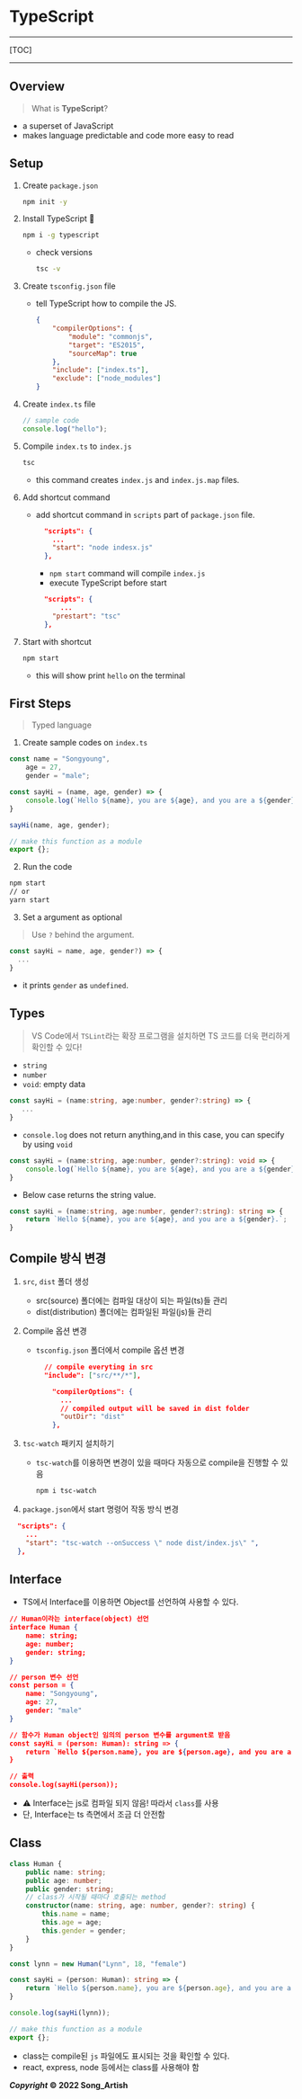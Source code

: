 # TypeScript

---

[TOC]

---

## Overview
> What is **TypeScript**?
- a superset of JavaScript
- makes language predictable and code more easy to read



## Setup

1. Create `package.json`

   ```bash
   npm init -y
   ```

2. Install TypeScript 📌

   ```bash
   npm i -g typescript
   ```

   - check versions

     ```bash
     tsc -v
     ```

3. Create `tsconfig.json` file

   - tell TypeScript how to compile the JS.

     ```json
     {
         "compilerOptions": {
             "module": "commonjs",
             "target": "ES2015",
             "sourceMap": true
         },
         "include": ["index.ts"],
         "exclude": ["node_modules"]
     }
     ```

4. Create `index.ts` file

   ```typescript
   // sample code
   console.log("hello");
   ```

5. Compile `index.ts` to `index.js`

   ```bash
   tsc
   ```

   - this command creates `index.js` and `index.js.map` files.

6. Add shortcut command

   - add shortcut command in `scripts` part of `package.json` file.

     ```json
       "scripts": {
         ...
         "start": "node indesx.js"
       },
     ```

     - `npm start` command will compile `index.js`
     - execute TypeScript before start

     ```json
       "scripts": {
           ...
         "prestart": "tsc"
       },
     ```

7. Start with shortcut

   ```bash
   npm start
   ```

   - this will show print `hello` on the terminal



## First Steps

> Typed language

1. Create sample codes on `index.ts`
```typescript
const name = "Songyoung",
    age = 27,
    gender = "male";

const sayHi = (name, age, gender) => {
    console.log(`Hello ${name}, you are ${age}, and you are a ${gender}.`);
}

sayHi(name, age, gender);

// make this function as a module
export {};
```

2. Run the code
```bash
npm start
// or
yarn start
```

3. Set a argument as optional
> Use `?` behind the argument.
```ts
const sayHi = name, age, gender?) => {
  ...
}
```
- it prints `gender` as `undefined`.



## Types
> VS Code에서 `TSLint`라는 확장 프로그램을 설치하면 TS 코드를 더욱 편리하게 확인할 수 있다!
- `string`
- `number`
- `void`: empty data

```ts
const sayHi = (name:string, age:number, gender?:string) => {
   ...
}
```
- `console.log` does not return anything,and in this case, you can specify by using `void` 

```ts
const sayHi = (name:string, age:number, gender?:string): void => {
    console.log(`Hello ${name}, you are ${age}, and you are a ${gender}.`);
}
```
- Below case returns the string value.

```ts
const sayHi = (name:string, age:number, gender?:string): string => {
    return `Hello ${name}, you are ${age}, and you are a ${gender}.`;
}
```


## Compile 방식 변경

1. `src`, `dist` 폴더 생성
   - src(source) 폴더에는 컴파일 대상이 되는 파일(ts)들 관리
   - dist(distribution) 폴더에는 컴파일된 파일(js)들 관리
2. Compile 옵션 변경

   - `tsconfig.json` 폴더에서 compile 옵션 변경

     ```json
       // compile everyting in src
       "include": ["src/**/*"],
     ```

     ```json
         "compilerOptions": {
           ...
           // compiled output will be saved in dist folder
           "outDir": "dist"
         },
     ```

3. `tsc-watch` 패키지 설치하기

   - `tsc-watch`를 이용하면 변경이 있을 때마다 자동으로 compile을 진행할 수 있음

     ```bash
     npm i tsc-watch
     ```

4. `package.json`에서 start 명령어 작동 방식 변경

```json
  "scripts": {
    ...
    "start": "tsc-watch --onSuccess \" node dist/index.js\" ",
  },
```


## Interface

- TS에서 Interface를 이용하면 Object를 선언하여 사용할 수 있다.
```json
// Human이라는 interface(object) 선언
interface Human {
    name: string;
    age: number;
    gender: string;
}

// person 변수 선언
const person = {
    name: "Songyoung",
    age: 27,
    gender: "male"
}

// 함수가 Human object인 임의의 person 변수를 argument로 받음
const sayHi = (person: Human): string => {
    return `Hello ${person.name}, you are ${person.age}, and you are a ${person.gender}.`;
}

// 출력
console.log(sayHi(person));
```

- ⚠️ Interface는 js로 컴파일 되지 않음! 따라서 `class`를 사용
- 단, Interface는 ts 측면에서 조금 더 안전함



## Class

```ts
class Human {
    public name: string;
    public age: number;
    public gender: string;
    // class가 시작될 때마다 호출되는 method
    constructor(name: string, age: number, gender?: string) {
        this.name = name;
        this.age = age;
        this.gender = gender;
    }
}

const lynn = new Human("Lynn", 18, "female")

const sayHi = (person: Human): string => {
    return `Hello ${person.name}, you are ${person.age}, and you are a ${person.gender}.`;
}

console.log(sayHi(lynn));

// make this function as a module
export {};
```

- class는 compile된 `js` 파일에도 표시되는 것을 확인할 수 있다.
- react, express, node 등에서는 class를 사용해야 함



***Copyright* © 2022 Song_Artish**
